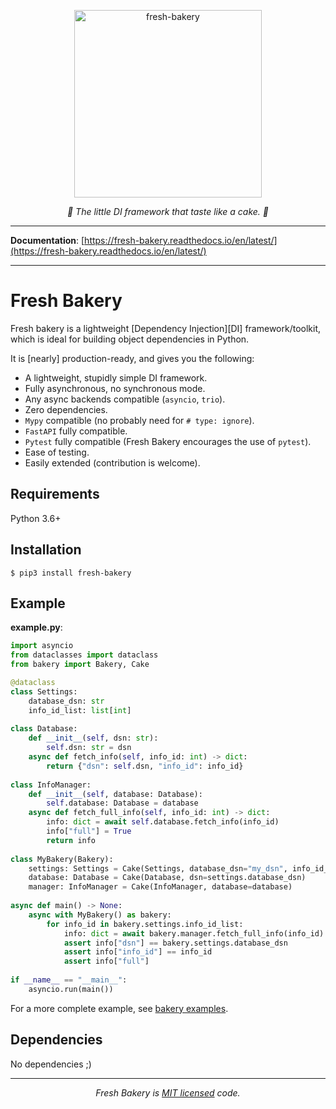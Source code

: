 
<p align="center">
  <a href="https://fresh-bakery.readthedocs.io/en/latest/"><img width="300px" src="https://user-images.githubusercontent.com/17745407/187294435-a3bc6b26-b7df-43e5-abd3-0d7a7f92b71e.png" alt='fresh-bakery'></a>
</p>
<p align="center">
    <em>🍰 The little DI framework that taste like a cake. 🍰</em>
</p>

---

**Documentation**: [https://fresh-bakery.readthedocs.io/en/latest/](https://fresh-bakery.readthedocs.io/en/latest/)

---

# Fresh Bakery

Fresh bakery is a lightweight [Dependency Injection][DI] framework/toolkit,
which is ideal for building object dependencies in Python.

It is [nearly] production-ready, and gives you the following:

* A lightweight, stupidly simple DI framework.
* Fully asynchronous, no synchronous mode.
* Any async backends compatible (`asyncio`, `trio`).
* Zero dependencies.
* `Mypy` compatible (no probably need for `# type: ignore`).
* `FastAPI` fully compatible.
* `Pytest` fully compatible (Fresh Bakery encourages the use of `pytest`).
* Ease of testing.
* Easily extended (contribution is welcome).

## Requirements

Python 3.6+

## Installation

```shell
$ pip3 install fresh-bakery
```

## Example

**example.py**:

```python
import asyncio
from dataclasses import dataclass
from bakery import Bakery, Cake

@dataclass
class Settings:
    database_dsn: str
    info_id_list: list[int]
    
class Database:
    def __init__(self, dsn: str):
        self.dsn: str = dsn
    async def fetch_info(self, info_id: int) -> dict:
        return {"dsn": self.dsn, "info_id": info_id}
        
class InfoManager:
    def __init__(self, database: Database):
        self.database: Database = database
    async def fetch_full_info(self, info_id: int) -> dict:
        info: dict = await self.database.fetch_info(info_id)
        info["full"] = True
        return info
        
class MyBakery(Bakery):
    settings: Settings = Cake(Settings, database_dsn="my_dsn", info_id_list=[1,2,3])
    database: Database = Cake(Database, dsn=settings.database_dsn)
    manager: InfoManager = Cake(InfoManager, database=database)
    
async def main() -> None:
    async with MyBakery() as bakery:
        for info_id in bakery.settings.info_id_list:
            info: dict = await bakery.manager.fetch_full_info(info_id)
            assert info["dsn"] == bakery.settings.database_dsn
            assert info["info_id"] == info_id
            assert info["full"]
            
if __name__ == "__main__":
    asyncio.run(main())
```

For a more complete example, see [bakery examples](https://github.com/Mityuha/fresh-bakery/tree/main/examples).

## Dependencies

No dependencies ;)

---

<p align="center"><i>Fresh Bakery is <a href="https://github.com/Mityuha/fresh-bakery/blob/main/LICENSE">MIT licensed</a> code.</p>
